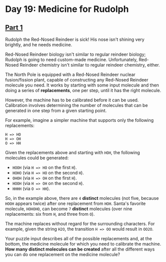 # Day 19: Medicine for Rudolph

## [Part 1](part1.py)

Rudolph the Red-Nosed Reindeer is sick!
His nose isn't shining very brightly, and he needs medicine.

Red-Nosed Reindeer biology isn't similar to regular reindeer biology; Rudolph is
going to need custom-made medicine. Unfortunately, Red-Nosed Reindeer chemistry
isn't similar to regular reindeer chemistry, either.

The North Pole is equipped with a Red-Nosed Reindeer nuclear fusion/fission
plant, capable of constructing any Red-Nosed Reindeer molecule you need.
It works by starting with some input molecule and then doing a series of
**replacements**, one per step, until it has the right molecule.

However, the machine has to be calibrated before it can be used.
Calibration involves determining the number of molecules that can be generated
in one step from a given starting point.

For example, imagine a simpler machine that supports only the following
replacements:

    H => HO
    H => OH
    O => HH

Given the replacements above and starting with `HOH`, the following molecules
could be generated:

- `HOOH` (via `H => HO` on the first `H`).
- `HOHO` (via `H => HO` on the second `H`).
- `OHOH` (via `H => OH` on the first `H`).
- `HOOH` (via `H => OH` on the second `H`).
- `HHHH` (via `O => HH`).

So, in the example above, there are `4` **distinct** molecules (not five,
because `HOOH` appears twice) after one replacement from `HOH`.
Santa's favorite molecule, `HOHOHO`, can become `7` **distinct** molecules (over
nine replacements: six from `H`, and three from `O`).

The machine replaces without regard for the surrounding characters.
For example, given the string `H2O`, the transition `H => OO` would result in `OO2O`.

Your puzzle input describes all of the possible replacements and, at the bottom,
the medicine molecule for which you need to calibrate the machine.
**How many distinct molecules can be created** after all the different ways you
can do one replacement on the medicine molecule?
